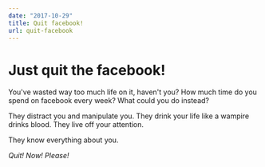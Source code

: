 ```yaml
---
date: "2017-10-29"
title: Quit facebook!
url: quit-facebook
---
```


# Just quit the facebook!

You've wasted way too much life on it, haven't you? How much time do you spend on facebook every week? What could you do instead?

They distract you and manipulate you. They drink your life like a wampire drinks blood. They live off your attention.

They know everything about you.

_Quit! Now! Please!_
